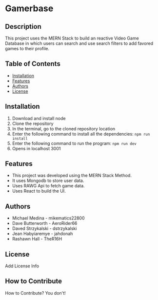 # Gamerbase

## Description

This project uses the MERN Stack to build an reactive Video Game Database in which users can search and use search filters to add favored games to their profile.

## Table of Contents

- [Installation](#installation)
- [Features](#features)
- [Authors](#authors)
- [License](#license)

## Installation

1. Download and install node
2. Clone the repository
3. In the terminal, go to the cloned repository location
4. Enter the following command to install all the dependencies: `npm run install`
5. Enter the following command to run the program: `npm run dev`
6. Opens in localhost 3001

## Features

- This project was developed using the MERN Stack Method.
- It uses Mongodb to store user data.
- Uses RAWG Api to fetch game data.
- Uses React to build the UI.

## Authors

- Michael Medina - mikematics22800
- Dave Butterworth - AeroRider66
- Daved Strzykalski - dstrzykalski
- Jean Habyiaremye - jahdonah
- Rashawn Hall - TheR16H

## License

Add License Info

## How to Contribute

How to Contribute? You don't!
